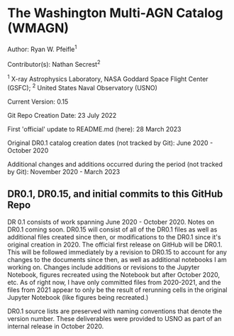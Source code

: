 # The Washington Multi-AGN Catalog (WMAGN)

Author: Ryan W. Pfeifle<sup>1</sup>

Contributor(s): Nathan Secrest<sup>2</sup>

<sup>1</sup> X-ray Astrophysics Laboratory, NASA Goddard Space Flight Center (GSFC); <sup>2</sup> United States Naval Observatory (USNO)


Current Version: 0.15

Git Repo Creation Date: 23 July 2022

First 'official' update to README.md (here): 28 March 2023

Original DR0.1 catalog creation dates (not tracked by Git): June 2020 - October 2020

Additional changes and additions occurred during the period (not tracked by Git): November 2020 - March 2023

## DR0.1, DR0.15, and initial commits to this GitHub Repo
DR 0.1 consists of work spanning June 2020 - October 2020. Notes on DR0.1 coming soon. 
DR0.15 will consist of all of the DR0.1 files as well as additional files created since then, or modifications to the DR0.1 since it's original creation in 2020. The official first release on GitHub will be DR0.1. This will be followed immediately by a revision to DR0.15 to account for any changes to the documents since then, as well as additional notebooks I am working on. Changes include additions or revisions to the Jupyter Notebook, figures recreated using the Notebook but after October 2020, etc. As of right now, I have only committed files from 2020-2021, and the files from 2021 appear to only be the result of rerunning cells in the original Jupyter Notebook (like figures being recreated.)

DR0.1 source lists are preserved with naming conventions that denote the version number. These deliverables were provided to USNO as part of an internal release in October 2020.